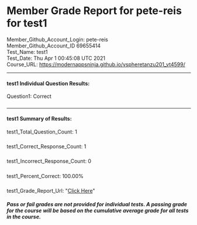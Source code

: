 # Member Grade Report for pete-reis for test1  
   
Member_Github_Account_Login: pete-reis  
Member_Github_Account_ID 69655414  
Test_Name: test1  
Test_Date: Thu Apr  1 00:45:08 UTC 2021  
Course_URL: https://modernappsninja.github.io/vspheretanzu201_vt4599/  
   
---  
#### test1 Individual Question Results:  
Question1: Correct  
#####  
---  
#### test1 Summary of Results:  
test1_Total_Question_Count: 1  
#####  
test1_Correct_Response_Count: 1  
#####  
test1_Incorrect_Response_Count: 0  
#####  
test1_Percent_Correct: 100.00%  
#####  
test1_Grade_Report_Url: "[Click Here](https://github.com/modernappsninjas/pete-reis/blob/main/static/userdata/courses/vspheretanzu201_vt4599/grade_report.pr57.test1.md)"
##### Pass or fail grades are not provided for individual tests. A passing grade for the course will be based on the cumulative average grade for all tests in the course.  
